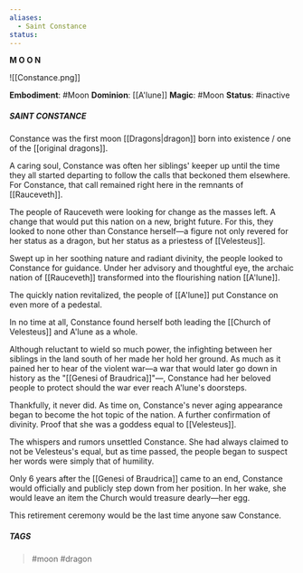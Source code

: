 ```yaml
---
aliases:
  - Saint Constance
status:
---
```


**M O O N**

![[Constance.png]]

**Embodiment**: #Moon
**Dominion**: [[A'lune]]
**Magic**: #Moon 
**Status**: #inactive
##### **SAINT CONSTANCE**
Constance was the first moon [[Dragons|dragon]] born into existence / one of the [[original dragons]].

A caring soul, Constance was often her siblings' keeper up until the time they all started departing to follow the calls that beckoned them elsewhere. For Constance, that call remained right here in the remnants of [[Rauceveth]]. 

The people of Rauceveth were looking for change as the masses left. A change that would put this nation on a new, bright future. For this, they looked to none other than Constance herself—a figure not only revered for her status as a dragon, but her status as a priestess of [[Velesteus]]. 

Swept up in her soothing nature and radiant divinity, the people looked to Constance for guidance. Under her advisory and thoughtful eye, the archaic nation of [[Rauceveth]] transformed into the flourishing nation [[A'lune]]. 

The quickly nation revitalized, the people of [[A'lune]] put Constance on even more of a pedestal. 

In no time at all, Constance found herself both leading the [[Church of Velesteus]] and A'lune as a whole. 

Although reluctant to wield so much power, the infighting between her siblings in the land south of her made her hold her ground. As much as it pained her to hear of the violent war—a war that would later go down in history as the "[[Genesi of Braudrica]]"—, Constance had her beloved people to protect should the war ever reach A'lune's doorsteps. 

Thankfully, it never did. As time on, Constance's never aging appearance began to become the hot topic of the nation. A further confirmation of divinity. Proof that she was a goddess equal to [[Velesteus]]. 

The whispers and rumors unsettled Constance. She had always claimed to not be Velesteus's equal, but as time passed, the people began to suspect her words were simply that of humility. 

Only 6 years after the [[Genesi of Braudrica]] came to an end, Constance would officially and publicly step down from her position. In her wake, she would leave an item the Church would treasure dearly—her egg. 

This retirement ceremony would be the last time anyone saw Constance.

##### TAGS
> #moon #dragon 